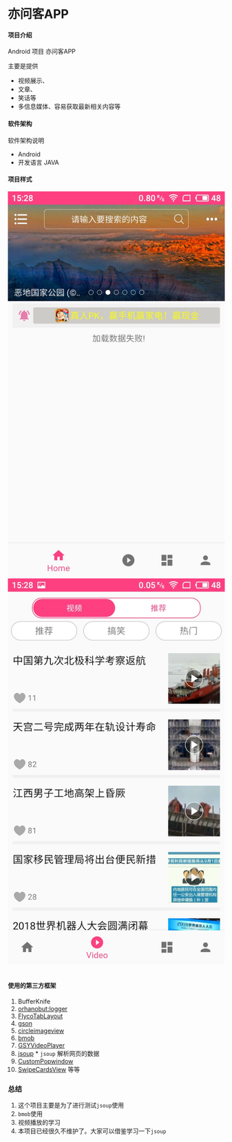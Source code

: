 # 亦问客APP

#### 项目介绍
Android 项目  亦问客APP

主要是提供

* 视频展示、
* 文章、
* 笑话等
* 多信息媒体、容易获取最新相关内容等

#### 软件架构
软件架构说明
* Android
* 开发语言 JAVA
#### 项目样式
![](https://github.com/eirunye/Qiu_Ly/blob/master/img/S81112-152805.jpg)
![](https://github.com/eirunye/Qiu_Ly/blob/master/img/S81112-152814.jpg)
![]()
![]()

#### 使用的第三方框架

1. BufferKnife
2. [orhanobut:logger](https://github.com/orhanobut/logger/)
3. [FlycoTabLayout](https://github.com/H07000223/FlycoTabLayout)
4. [gson]()
5. [circleimageview](https://github.com/hdodenhof/CircleImageView)
6. [bmob]()
7. [GSYVideoPlayer](https://github.com/CarGuo/GSYVideoPlayer)
8. [jsoup](https://jsoup.org/) * `jsoup` 解析网页的数据
9. [CustomPopwindow](https://github.com/pinguo-zhouwei/CustomPopwindow)
10. [SwipeCardsView](https://github.com/huxq17/SwipeCardsView)
等等

### 总结

1. 这个项目主要是为了进行测试`jsoup`使用
2. `bmob`使用
3. 视频播放的学习
4. 本项目已经很久不维护了。大家可以借鉴学习一下`jsoup`

